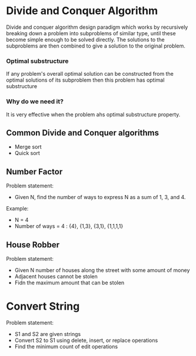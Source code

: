 # Divide and Conquer Algorithm
Divide and conquer algorithm design paradigm which works by recursively breaking down a problem into subproblems of similar type, until these become simple enough to be solved
directly. The solutions to the subproblems are then combined to give a solution to the original problem.

### Optimal substructure
If any problem's overall optimal solution can be constructed from the optimal solutions of its subproblem then this problem has optimal substructure

### Why do we need it?
It is very effective when the problem ahs optimal substructure property.

## Common Divide and Conquer algorithms
- Merge sort
- Quick sort

## Number Factor
Problem statement:
- Given N, find the number of ways to express N as a sum of 1, 3, and 4.

Example:
- N = 4
- Number of ways = 4 : {4}, {1,3}, {3,1}, {1,1,1,1}

## House Robber
Problem statement:
- Given N number of houses along the street with some amount of money
- Adjacent houses cannot be stolen
- Fidn the maximum amount that can be stolen

# Convert String
Problem statement:
- S1 and S2 are given strings
- Convert S2 to S1 using delete, insert, or replace operations
- Find the minimum count of edit operations
